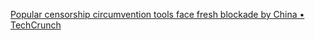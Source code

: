 
[Popular censorship circumvention tools face fresh blockade by China • TechCrunch](https://techcrunch.com/2022/10/05/china-censorship-vpn-ban-party-congress)
